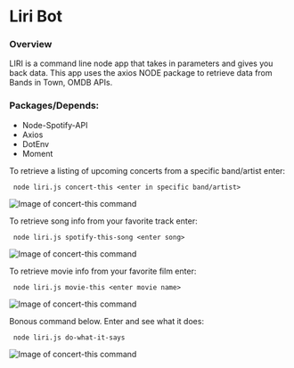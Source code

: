 # Liri Bot
### Overview

LIRI is a command line node app that takes in parameters and gives you back data. This app uses the axios NODE package to retrieve data from Bands in Town, OMDB APIs. 

### Packages/Depends:

- Node-Spotify-API
- Axios
- DotEnv
- Moment

To retrieve a listing of upcoming concerts from a specific band/artist enter:

``` node liri.js concert-this <enter in specific band/artist>```

![Image of concert-this command](screenshots/concert-this.png)

To retrieve song info from your favorite track enter:

``` node liri.js spotify-this-song <enter song>```

![Image of concert-this command](screenshots/spotify-this-song.png)

To retrieve movie info from your favorite film enter:

``` node liri.js movie-this <enter movie name>```

![Image of concert-this command](screenshots/movie-this.png)

Bonous command below. Enter and see what it does:

``` node liri.js do-what-it-says```

![Image of concert-this command](screenshots/do-what-it-says.png)